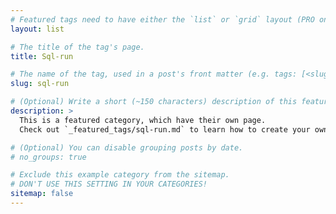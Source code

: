 ```yaml
---
# Featured tags need to have either the `list` or `grid` layout (PRO only).
layout: list

# The title of the tag's page.
title: Sql-run

# The name of the tag, used in a post's front matter (e.g. tags: [<slug>]).
slug: sql-run

# (Optional) Write a short (~150 characters) description of this featured tag.
description: >
  This is a featured category, which have their own page.
  Check out `_featured_tags/sql-run.md` to learn how to create your own.

# (Optional) You can disable grouping posts by date.
# no_groups: true

# Exclude this example category from the sitemap.
# DON'T USE THIS SETTING IN YOUR CATEGORIES!
sitemap: false
---
```

